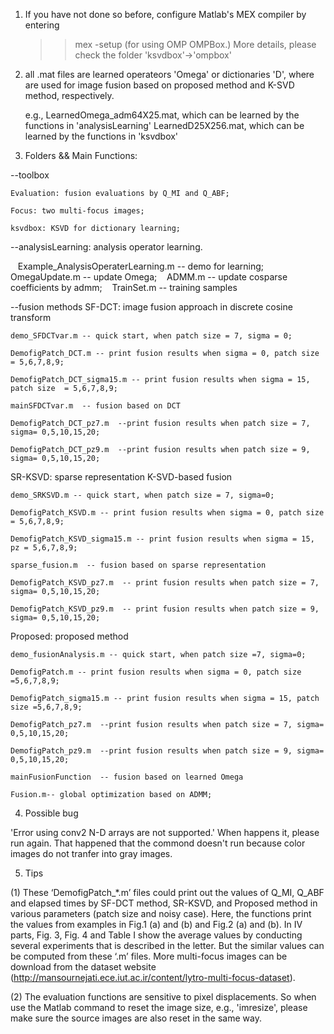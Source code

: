 
1. If you have not done so before, configure Matlab's MEX compiler by entering

    >> mex -setup 
   (for using OMP OMPBox.)
   More details, please check the folder 'ksvdbox'->'ompbox'

2. all .mat files are learned operateors 'Omega' or dictionaries 'D', where are used for image fusion based on proposed method and K-SVD method, respectively. 


   e.g., LearnedOmega_adm64X25.mat, which can be learned by the functions in 'analysisLearning'
         LearnedD25X256.mat, which can be learned by the functions in 'ksvdbox'

3. Folders && Main Functions:

--toolbox

    Evaluation: fusion evaluations by Q_MI and Q_ABF;
    
    Focus: two multi-focus images;
    
    ksvdbox: KSVD for dictionary learning;
    

--analysisLearning: analysis operator learning. 


    Example_AnalysisOperaterLearning.m -- demo for learning;
    OmegaUpdate.m -- update Omega;
    ADMM.m -- update cosparse coefficients by admm;
    TrainSet.m -- training samples

--fusion methods
SF-DCT: image fusion approach in discrete cosine transform

    demo_SFDCTvar.m -- quick start, when patch size = 7, sigma = 0;
    
    DemofigPatch_DCT.m -- print fusion results when sigma = 0, patch size = 5,6,7,8,9;
    
    DemofigPatch_DCT_sigma15.m -- print fusion results when sigma = 15, patch size  = 5,6,7,8,9;
    
    mainSFDCTvar.m  -- fusion based on DCT
    
    DemofigPatch_DCT_pz7.m  --print fusion results when patch size = 7, sigma= 0,5,10,15,20; 
    
    DemofigPatch_DCT_pz9.m  --print fusion results when patch size = 9, sigma= 0,5,10,15,20; 


SR-KSVD: sparse representation K-SVD-based fusion

    demo_SRKSVD.m -- quick start, when patch size = 7, sigma=0;
    
    DemofigPatch_KSVD.m -- print fusion results when sigma = 0, patch size = 5,6,7,8,9;
    
    DemofigPatch_KSVD_sigma15.m -- print fusion results when sigma = 15, pz = 5,6,7,8,9;
    
    sparse_fusion.m  -- fusion based on sparse representation
    
    DemofigPatch_KSVD_pz7.m  -- print fusion results when patch size = 7, sigma= 0,5,10,15,20; 
    
    DemofigPatch_KSVD_pz9.m  -- print fusion results when patch size = 9, sigma= 0,5,10,15,20; 


Proposed: proposed method

    demo_fusionAnalysis.m -- quick start, when patch size =7, sigma=0;
    
    DemofigPatch.m -- print fusion results when sigma = 0, patch size =5,6,7,8,9;
    
    DemofigPatch_sigma15.m -- print fusion results when sigma = 15, patch size =5,6,7,8,9;
    
    DemofigPatch_pz7.m  --print fusion results when patch size = 7, sigma= 0,5,10,15,20; 
    
    DemofigPatch_pz9.m  --print fusion results when patch size = 9, sigma= 0,5,10,15,20; 

    mainFusionFunction  -- fusion based on learned Omega
    
    Fusion.m-- global optimization based on ADMM;

4. Possible bug

  'Error using conv2 N-D arrays are not supported.'  When happens it, please run again. That happened that the commond doesn't run because color images do not tranfer into gray images.

5. Tips

(1) These ‘DemofigPatch_*.m’ files could print out the values of Q_MI, Q_ABF and elapsed times by SF-DCT method, SR-KSVD, and Proposed method in various parameters (patch size and noisy case). Here, the functions print the values from examples in Fig.1 (a) and (b) and Fig.2 (a) and (b). In IV parts, Fig. 3, Fig. 4 and Table I show the average values by conducting several experiments that is described in the letter. But the similar values can be computed from these ‘.m’ files. More multi-focus images can be download from the dataset website (http://mansournejati.ece.iut.ac.ir/content/lytro-multi-focus-dataset). 

(2) The evaluation functions are sensitive to pixel displacements. So when use the Matlab command to reset the image size, e.g., 'imresize', please make sure the source images are also reset in the same way. 

